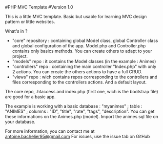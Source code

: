 #PHP MVC Template
#Version 1.0

This is a little MVC template.
Basic but usable for learning MVC design pattern or little websites.

What's in ?

- "core" repository : containing global Model class, global Controller class and global configuration of the app. Model.php and Controller.php contains only basics methods. You can create others to adapt to your project.
- "models" repo : it contains the Model classes (in the example : Animes)
- "controllers" repo : containing the main controller "Index.php" with only 2 actions. You can create the others actions to have a full CRUD.
- "views" repo : wich contains repos corresponding to the controllers and files corresponding to the controllers actions. And a default layout.

The core repo, .htaccess and index.php (first one, wich is the bootstrap file) are good for a basic app.

The example is working with a basic database : "myanimes" ; table : "ANIMES" ; columns : "ID", "title", "rate", "tags", "description".
You can get these informations on the Animes.php (model). Import the animes.sql file on your database.

For more information, you can contact me at antoine.bachelier95@gmail.com
For issues, use the issue tab on GitHub

